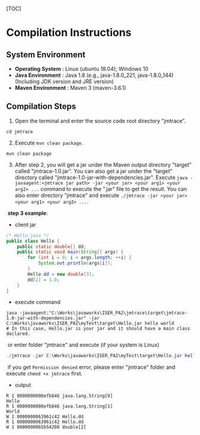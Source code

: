 [TOC]

# Compilation Instructions



## System Environment

* **Operating System** : Linux (ubuntu 18.04); Windows 10
* **Java Environment** : Java 1.8 (e.g., java-1.8.0_221, java-1.8.0_144) (Including JDK version and JRE version)
* **Maven Environment** : Maven 3 (maven-3.6.1)



## Compilation Steps

1. Open the terminal and enter the source code root directory "jmtrace".

```shell
cd jmtrace
```

2. Execute `mvn clean package`. 

```shell
mvn clean package
```

3. After step 2, you will get a jar under the Maven output directory "target" called "jmtrace-1.0.jar". You can also get a jar under the "target" directory called "jmtrace-1.0-jar-with-dependencies.jar". Execute `java -javaagent:<jmtrace jar path> -jar <your jar> <your arg1> <your arg2> ...` command to execute the ".jar" file to get the result. You can also enter directory "jmtrace" and execute `./jmtrace -jar <your jar> <your arg1> <your arg2> ...`.

​	**step 3 example**:

* client jar

```java
/* Hello.java */
public class Hello {
    public static double[] dd;
    public static void main(String[] args) {
        for (int i = 0; i < args.length; ++i) {
            System.out.println(args[i]);
        }
        Hello.dd = new double[3];
        dd[2] = 1.0;
    }
}
```

* execute command

```shell
java -javaagent:"C:\Works\javaworks\ISER_PA2\jmtrace\target\jmtrace-1.0-jar-with-dependencies.jar" -jar C:\Works\javaworks\ISER_PA2\myTest\target\Hello.jar hello world
# In this case, Hello.jar is your jar and it should have a main class declared.
```

​	or enter folder "jmtrace" and execute (if your system is Linux)

```java
./jmtrace -jar C:\Works\javaworks\ISER_PA2\myTest\target\Hello.jar hello world
```

​	if you get `Permission denied` error, please enter "jmtrace" folder and execute `chmod +x jmtrace` first.

* output

```shell
R 1 0000000008efb846 java.lang.String[0]
Hello
R 1 0000000008efb846 java.lang.String[1]
World
W 1 0000000063961c42 Hello.dd
R 1 0000000063961c42 Hello.dd
W 1 0000000065b54208 double[2]
```
